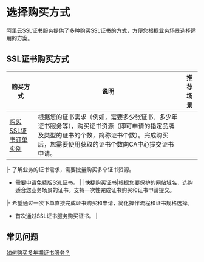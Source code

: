 # 选择购买方式

阿里云SSL证书服务提供了多种购买SSL证书的方式，方便您根据业务场景选择适用的方案。

## SSL证书购买方式

|购买方式|说明|推荐场景|
|----|--|----|
|[购买SSL证书订单实例](/cn.zh-CN/证书购买/购买SSL证书服务.md)|根据您的证书需求（例如，需要多少张证书、多少年证书服务等），购买证书资源（即可申请的指定品牌及类型的证书的个数，简称证书个数）。完成购买后，您需要使用获取的证书个数向CA中心提交证书申请。

|-   了解业务的证书需求，需要批量购买多个证书资源。
-   需要申请免费版SSL证书。 |
|[快捷购买证书](/cn.zh-CN/证书购买/快捷购买证书.md)|根据您要保护的网站域名，选购适合您业务场景的证书。支持一次性完成证书购买和证书申请提交。

|-   希望通过一次下单直接完成证书购买和申请，简化操作流程和证书规格选择。
-   首次通过SSL证书服务购买证书。 |

## 常见问题

[如何购买多年期证书服务？](/cn.zh-CN/证书购买/如何购买多年期证书服务？.md)

